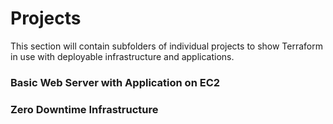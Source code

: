 # Projects
This section will contain subfolders of individual projects to show Terraform in use with deployable
infrastructure and applications.

### Basic Web Server with Application on EC2


### Zero Downtime Infrastructure